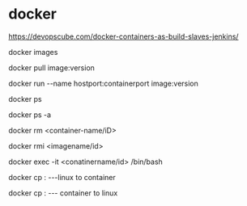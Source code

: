 # docker

https://devopscube.com/docker-containers-as-build-slaves-jenkins/


docker images

docker pull image:version

docker run --name <container-name> hostport:containerport image:version
  
docker ps 

docker ps -a
  
  docker rm <container-name/iD>
  
  docker rmi <imagename/id>
  
  docker exec -it <conatinername/id>  /bin/bash
  
  docker cp <filepath> <container-ID>:<folder-path> ---linux to container
  
  docker cp <container-ID>:<folder-path> <filepath> --- container to linux
  
  
  
  
  
